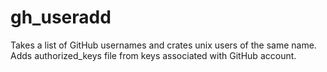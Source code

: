 # gh_useradd
Takes a list of GitHub usernames and crates unix users of the same name.  Adds authorized_keys file from keys associated with GitHub account. 
